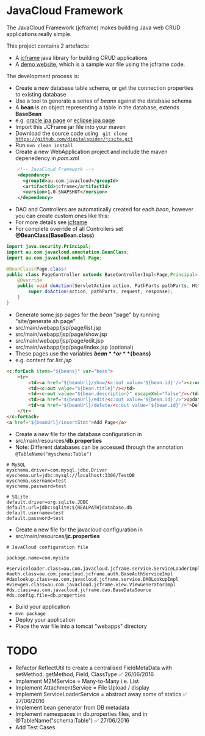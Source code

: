 # JavaCloud Framework

The JavaCloud Framework (jcframe) makes building Java web CRUD applications really simple.

This project contains 2 artefacts:
* A [jcframe](https://github.com/digitalspider/jcframe/tree/master/jcframe) java library for building CRUD applications
* A [demo website](https://github.com/digitalspider/jcframe/tree/master/site), which is a sample war file using the jcframe code.

The development process is:
* Create a new database table schema, or get the connection properties to existing database
* Use a tool to generate a series of *beans* against the database schema
 * A **bean** is an object representing a table in the database, extends **BaseBean**
 * e.g. [oracle jpa page](http://www.oracle.com/technetwork/developer-tools/eclipse/jpatutorial-2-092215.html) or [eclipse jpa page](http://help.eclipse.org/juno/index.jsp?topic=%2Forg.eclipse.jpt.doc.user%2Ftasks021.htm)
* Import this JCFrame jar file into your maven
 * Download the source code using <code> git clone https://github.com/digitalspider/jcsite.git </code>
 * Run <code>mvn clean install</code>
* Create a new WebApplication project and include the maven depenedency in *pom.xml*
```xml
    <!-- JavaCloud Framework -->
    <dependency>
      <groupId>au.com.javacloud</groupId>
      <artifactId>jcframe</artifactId>
      <version>1.0-SNAPSHOT</version>
    </dependency>
```
* DAO and Controllers are automatically created for each *bean*, however you can create custom ones like this:
 * For more details see [jcframe](https://github.com/digitalspider/jcframe/tree/master/jcframe)
 * For complete override of all Controllers set **@BeanClass(BaseBean.class)**
```java
import java.security.Principal;
import au.com.javacloud.annotation.BeanClass;
import au.com.javacloud.model.Page;

@BeanClass(Page.class)
public class PageController extends BaseControllerImpl<Page,Principal> {
    @Override
    public void doAction(ServletAction action, PathParts pathParts, HttpServletRequest request, HttpServletResponse response) throws ServletException, IOException {
        super.doAction(action, pathParts, request, response);
    }
}
```
* Generate some jsp pages for the *bean* "page" by running "site/generate.sh page"
 * src/main/webapp/jsp/page/list.jsp
 * src/main/webapp/jsp/page/show.jsp
 * src/main/webapp/jsp/page/edit.jsp
 * src/main/webapp/jsp/page/index.jsp (optional)
* These pages use the variables **${bean}** or **${beans}**
 * e.g. content for *list.jsp*
```html
<c:forEach items="${beans}" var="bean">
    <tr>
        <td><a href="${beanUrl}/show/<c:out value='${bean.id}'/>"><c:out value="${bean.id}" /></a></td>
        <td><c:out value="${bean.title}"/></td>
        <td><c:out value="${bean.description}" escapeXml="false"/></td>
        <td><a href="${beanUrl}/edit/<c:out value='${bean.id}'/>">Update</a></td>
        <td><a href="${beanUrl}/delete/<c:out value='${bean.id}'/>">Delete</a></td>
    </tr>
</c:forEach>
<a href="${beanUrl}/insertStmt">Add Page</a>
```
* Create a new file for the database configuration in
 * src/main/resources/**db.properties**
 * Note: Different databases can be accessed through the annotation <code>@TableName("myschema:Table")</code>
```properties
# MySQL
myschema.driver=com.mysql.jdbc.Driver
myschema.url=jdbc:mysql://localhost:3306/TestDB
myschema.username=test
myschema.password=test

# SQLite
default.driver=org.sqlite.JDBC
default.url=jdbc:sqlite:${REALPATH}database.db
default.username=test
default.password=test
```
* Create a new file for the javacloud configuration in
 * src/main/resources/**jc.properties**
```properties
# JavaCloud configuration file

package.name=com.mysite

#serviceloader.class=au.com.javacloud.jcframe.service.ServiceLoaderImpl
#auth.class=au.com.javacloud.jcframe.auth.BaseAuthServiceImpl
#daolookup.class=au.com.javacloud.jcframe.service.DAOLookupImpl
#viewgen.class=au.com.javacloud.jcframe.view.ViewGeneratorImpl
#ds.class=au.com.javacloud.jcframe.dao.BaseDataSource
#ds.config.file=db.properties
```
* Build your application
 * <code>mvn package</code>
* Deploy your application
 * Place the war file into a tomcat "webapps" directory

# TODO
* Refactor ReflectUtil to create a centralised FieldMetaData with setMethod, getMethod, Field, ClassType :white_check_mark: 26/06/2016
* Implement M2MService = Many-to-Many i.e. List<BaseBean>
* Implement AttachmentService = File Upload / display
* Implement ServiceLoaderService = abstract away some of statics :white_check_mark: 27/06/2016
* Implement bean generator from DB metadata
* Implement namespaces in db.properties files, and in @TableName("schema:Table") :white_check_mark: 27/06/2016
* Add Test Cases
